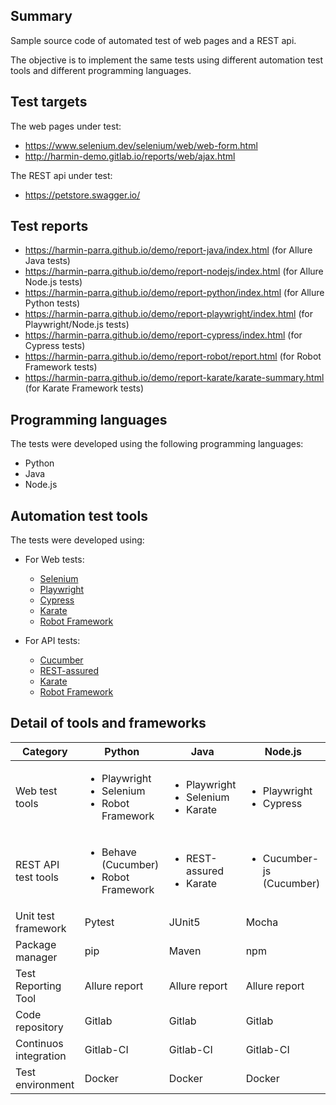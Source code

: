 ## Summary

Sample source code of automated test of web pages and a REST api.

The objective is to implement the same tests using different automation test tools and different programming languages.


## Test targets

The web pages under test:

- https://www.selenium.dev/selenium/web/web-form.html
- http://harmin-demo.gitlab.io/reports/web/ajax.html

The REST api under test:

- https://petstore.swagger.io/


## Test reports

- https://harmin-parra.github.io/demo/report-java/index.html (for Allure Java tests)
- https://harmin-parra.github.io/demo/report-nodejs/index.html (for Allure Node.js tests)
- https://harmin-parra.github.io/demo/report-python/index.html (for Allure Python tests)
- https://harmin-parra.github.io/demo/report-playwright/index.html (for Playwright/Node.js tests)
- https://harmin-parra.github.io/demo/report-cypress/index.html (for Cypress tests)
- https://harmin-parra.github.io/demo/report-robot/report.html (for Robot Framework tests)
- https://harmin-parra.github.io/demo/report-karate/karate-summary.html (for Karate Framework tests)


## Programming languages

The tests were developed using the following programming languages:
- Python
- Java
- Node.js


## Automation test tools

The tests were developed using:

- For Web tests:
  - [Selenium](https://www.selenium.dev/)
  - [Playwright](https://playwright.dev/)
  - [Cypress](https://www.cypress.io/)
  - [Karate](https://www.karatelabs.io/)
  - [Robot Framework](https://robotframework.org/)

- For API tests:
  - [Cucumber](https://cucumber.io/)
  - [REST-assured](https://rest-assured.io/)
  - [Karate](https://www.karatelabs.io/)
  - [Robot Framework](https://robotframework.org/)


## Detail of tools and frameworks

| Category              | Python        | Java          | Node.js       |
|-----------------------|---------------|---------------|---------------|
| Web test tools | <ul><li>Playwright</li> <li>Selenium </li> <li>Robot Framework</li></ul> | <ul><li>Playwright</li> <li>Selenium</li> <li>Karate</li></ul> | <ul><li>Playwright </li> <li>Cypress</li></ul> |
| REST API test tools   | <ul><li>Behave (Cucumber)</li> <li>Robot Framework</li></ul> | <ul><li>REST-assured</li> <li>Karate</li></ul> | <ul><li>Cucumber-js (Cucumber)</li></ul> |
| Unit test framework   | Pytest        | JUnit5        | Mocha         |
| Package manager       | pip           | Maven         | npm           |
| Test Reporting Tool   | Allure report | Allure report | Allure report |
| Code repository       | Gitlab        | Gitlab        | Gitlab        |
| Continuos integration | Gitlab-CI     | Gitlab-CI     | Gitlab-CI     |
| Test environment      | Docker        | Docker        | Docker        |

